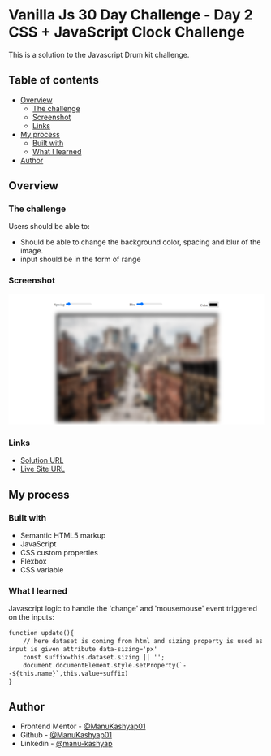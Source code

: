 # Vanilla Js 30 Day Challenge - Day 2 CSS + JavaScript Clock Challenge

This is a solution to the Javascript Drum kit challenge.

## Table of contents

- [Overview](#overview)
  - [The challenge](#the-challenge)
  - [Screenshot](#screenshot)
  - [Links](#links)
- [My process](#my-process)
  - [Built with](#built-with)
  - [What I learned](#what-i-learned)
- [Author](#author)

## Overview

### The challenge

Users should be able to:

- Should be able to change the background color, spacing and blur of the image.
- input should be in the form of range

### Screenshot

![](./screenshot.png)

### Links

- [Solution URL](https://github.com/ManuKashyap01/Vanilla-JS-30-Day-Challenge)
- [Live Site URL](https://day-3-css-variables-js.netlify.app/)

## My process

### Built with

- Semantic HTML5 markup
- JavaScript
- CSS custom properties
- Flexbox
- CSS variable


### What I learned

Javascript logic to handle the 'change' and 'mousemouse' event triggered on the inputs:

```
function update(){
    // here dataset is coming from html and sizing property is used as input is given attribute data-sizing='px'
    const suffix=this.dataset.sizing || '';
    document.documentElement.style.setProperty(`--${this.name}`,this.value+suffix)
}
```

## Author

- Frontend Mentor - [@ManuKashyap01](https://www.frontendmentor.io/profile/ManuKashyap01)
- Github - [@ManuKashyap01](https://github.com/ManuKashyap01)
- Linkedin - [@manu-kashyap](https://www.linkedin.com/in/manu-kashyap/)
